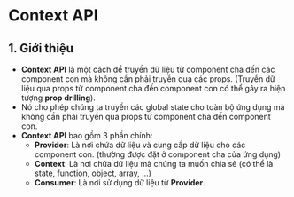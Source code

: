 # Context API
## 1. Giới thiệu
- **Context API** là một cách để truyền dữ liệu từ component cha đến các component con mà không cần phải truyền qua các props. (Truyền dữ liệu qua props từ component cha đến component con có thể gây ra hiện tượng **prop drilling**).
- Nó cho phép chúng ta truyền các global state cho toàn bộ ứng dụng mà không cần phải truyền qua props từ component cha đến component con.
- **Context API** bao gồm 3 phần chính:
  - **Provider**: Là nơi chứa dữ liệu và cung cấp dữ liệu cho các component con. (thường được đặt ở component cha của ứng dụng)
  - **Context**: Là nơi chứa dữ liệu mà chúng ta muốn chia sẻ (có thể là state, function, object, array, ...)
  - **Consumer**: Là nơi sử dụng dữ liệu từ **Provider**.